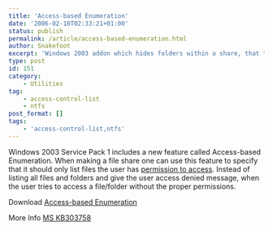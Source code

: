 ```yaml
---
title: 'Access-based Enumeration'
date: '2006-02-18T02:33:21+01:00'
status: publish
permalink: /article/access-based-enumeration.html
author: Snakefoot
excerpt: 'Windows 2003 addon which hides folders within a share, that the user cannot access anyway.'
type: post
id: 151
category:
    - Utilities
tag:
    - access-control-list
    - ntfs
post_format: []
tags:
    - 'access-control-list,ntfs'
---
```

Windows 2003 Service Pack 1 includes a new feature called Access-based Enumeration. When making a file share one can use this feature to specify that it should only list files the user has [permission to access](/article/ntfs-access-control.html). Instead of listing all files and folders and give the user access denied message, when the user tries to access a file/folder without the proper permissions.  
  
 Download [Access-based Enumeration](http://go.microsoft.com/fwlink/?LinkId=46228)  
  
 More Info [MS KB303758](http://support.microsoft.com/kb/303758 "You cannot configure NTFS permissions to hide files or folders from unauthorized users [Q303758]")